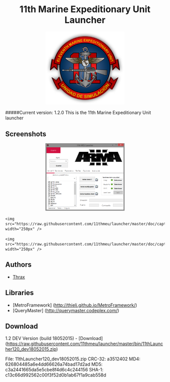 <h1 align="center">11th Marine Expeditionary Unit Launcher</h1>
<p align="center">
	<img src="https://raw.githubusercontent.com/11thmeu/launcher/master/doc/logo-transparent.png" width="250px" />
</p>

#####Current version: 1.2.0
This is the 11th Marine Expeditionary Unit launcher


## Screenshots
<p align="center">
	<img src="https://raw.githubusercontent.com/11thmeu/launcher/master/doc/capture1.png" width="250px" />

	<img src="https://raw.githubusercontent.com/11thmeu/launcher/master/doc/capture2.png" width="250px" />

	<img src="https://raw.githubusercontent.com/11thmeu/launcher/master/doc/capture3.png" width="250px" />
</p>

## Authors
 * [Thrax](https://github.com/Thraxs/)

 
## Libraries
 * [MetroFramework] (http://thielj.github.io/MetroFramework/) 
 * [QueryMaster] (http://querymaster.codeplex.com/) 
 
 
## Download
1.2 DEV Version (build 18052015) - [Download] (https://raw.githubusercontent.com/11thmeu/launcher/master/bin/11thLauncher120_dev18052015.zip) 
<p>
  File: 11thLauncher120_dev18052015.zip
CRC-32: a3512402
   MD4: 626804485a6e4dd66626a74bad17d2ad
   MD5: c3a2441665da5e5cbe8f4d6c4c244156
 SHA-1: c13c66d992562c00f3f52d0b1ab67f1a9cab558d
</p>